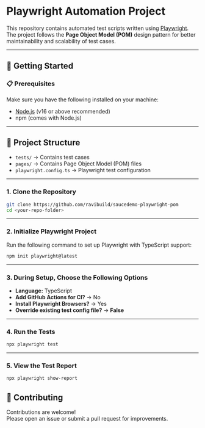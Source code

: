 # Playwright Automation Project

This repository contains automated test scripts written using [Playwright](https://playwright.dev/).
The project follows the **Page Object Model (POM)** design pattern for better maintainability and scalability of test cases.

---

## 🚀 Getting Started

### 📋 Prerequisites

Make sure you have the following installed on your machine:

* [Node.js](https://nodejs.org/) (v16 or above recommended)
* npm (comes with Node.js)

---

## 📂 Project Structure

* `tests/` → Contains test cases
* `pages/` → Contains Page Object Model (POM) files
* `playwright.config.ts` → Playwright test configuration

---

### 1. Clone the Repository

```bash
git clone https://github.com/ravibuild/saucedemo-playwright-pom
cd <your-repo-folder>
```

---

### 2. Initialize Playwright Project

Run the following command to set up Playwright with TypeScript support:

```bash
npm init playwright@latest
```

---

### 3. During Setup, Choose the Following Options

* **Language:** TypeScript
* **Add GitHub Actions for CI?** → No
* **Install Playwright Browsers?** → Yes
* **Override existing test config file?** → **False**

---

### 4. Run the Tests

```bash
npx playwright test
```

---

### 5. View the Test Report

```bash
npx playwright show-report
```

## 🤝 Contributing
Contributions are welcome!  
Please open an issue or submit a pull request for improvements. 
